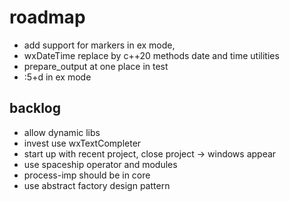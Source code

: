 # roadmap
- add support for markers in ex mode,
- wxDateTime replace by c++20 methods date and time utilities
- prepare_output at one place in test
- :5+d in ex mode

## backlog
- allow dynamic libs
- invest use wxTextCompleter
- start up with recent project, close project
  -> windows appear
- use spaceship operator
  and modules
- process-imp should be in core
- use abstract factory design pattern
